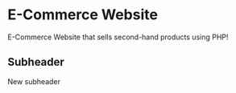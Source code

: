 # E-Commerce Website

E-Commerce Website that sells second-hand products using PHP!

## Subheader
New subheader
